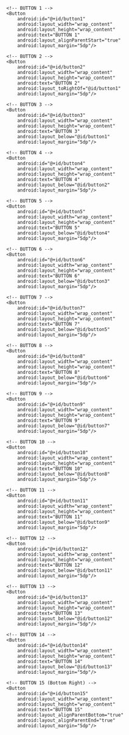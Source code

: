 <?xml version="1.0" encoding="utf-8"?>
<RelativeLayout
    xmlns:android="http://schemas.android.com/apk/res/android"
    android:layout_width="match_parent"
    android:layout_height="match_parent"
    android:padding="10dp">

    <!-- BUTTON 1 -->
    <Button
        android:id="@+id/button1"
        android:layout_width="wrap_content"
        android:layout_height="wrap_content"
        android:text="BUTTON 1"
        android:layout_alignParentStart="true"
        android:layout_margin="5dp"/>

    <!-- BUTTON 2 -->
    <Button
        android:id="@+id/button2"
        android:layout_width="wrap_content"
        android:layout_height="wrap_content"
        android:text="BUTTON 2"
        android:layout_toRightOf="@id/button1"
        android:layout_margin="5dp"/>

    <!-- BUTTON 3 -->
    <Button
        android:id="@+id/button3"
        android:layout_width="wrap_content"
        android:layout_height="wrap_content"
        android:text="BUTTON 3"
        android:layout_below="@id/button1"
        android:layout_margin="5dp"/>

    <!-- BUTTON 4 -->
    <Button
        android:id="@+id/button4"
        android:layout_width="wrap_content"
        android:layout_height="wrap_content"
        android:text="BUTTON 4"
        android:layout_below="@id/button2"
        android:layout_margin="5dp"/>

    <!-- BUTTON 5 -->
    <Button
        android:id="@+id/button5"
        android:layout_width="wrap_content"
        android:layout_height="wrap_content"
        android:text="BUTTON 5"
        android:layout_below="@id/button4"
        android:layout_margin="5dp"/>

    <!-- BUTTON 6 -->
    <Button
        android:id="@+id/button6"
        android:layout_width="wrap_content"
        android:layout_height="wrap_content"
        android:text="BUTTON 6"
        android:layout_below="@id/button3"
        android:layout_margin="5dp"/>

    <!-- BUTTON 7 -->
    <Button
        android:id="@+id/button7"
        android:layout_width="wrap_content"
        android:layout_height="wrap_content"
        android:text="BUTTON 7"
        android:layout_below="@id/button5"
        android:layout_margin="5dp"/>

    <!-- BUTTON 8 -->
    <Button
        android:id="@+id/button8"
        android:layout_width="wrap_content"
        android:layout_height="wrap_content"
        android:text="BUTTON 8"
        android:layout_below="@id/button6"
        android:layout_margin="5dp"/>

    <!-- BUTTON 9 -->
    <Button
        android:id="@+id/button9"
        android:layout_width="wrap_content"
        android:layout_height="wrap_content"
        android:text="BUTTON 9"
        android:layout_below="@id/button7"
        android:layout_margin="5dp"/>

    <!-- BUTTON 10 -->
    <Button
        android:id="@+id/button10"
        android:layout_width="wrap_content"
        android:layout_height="wrap_content"
        android:text="BUTTON 10"
        android:layout_below="@id/button8"
        android:layout_margin="5dp"/>

    <!-- BUTTON 11 -->
    <Button
        android:id="@+id/button11"
        android:layout_width="wrap_content"
        android:layout_height="wrap_content"
        android:text="BUTTON 11"
        android:layout_below="@id/button9"
        android:layout_margin="5dp"/>

    <!-- BUTTON 12 -->
    <Button
        android:id="@+id/button12"
        android:layout_width="wrap_content"
        android:layout_height="wrap_content"
        android:text="BUTTON 12"
        android:layout_below="@id/button11"
        android:layout_margin="5dp"/>

    <!-- BUTTON 13 -->
    <Button
        android:id="@+id/button13"
        android:layout_width="wrap_content"
        android:layout_height="wrap_content"
        android:text="BUTTON 13"
        android:layout_below="@id/button12"
        android:layout_margin="5dp"/>

    <!-- BUTTON 14 -->
    <Button
        android:id="@+id/button14"
        android:layout_width="wrap_content"
        android:layout_height="wrap_content"
        android:text="BUTTON 14"
        android:layout_below="@id/button13"
        android:layout_margin="5dp"/>

    <!-- BUTTON 15 (Bottom Right) -->
    <Button
        android:id="@+id/button15"
        android:layout_width="wrap_content"
        android:layout_height="wrap_content"
        android:text="BUTTON 15"
        android:layout_alignParentBottom="true"
        android:layout_alignParentEnd="true"
        android:layout_margin="5dp"/>
</RelativeLayout>

